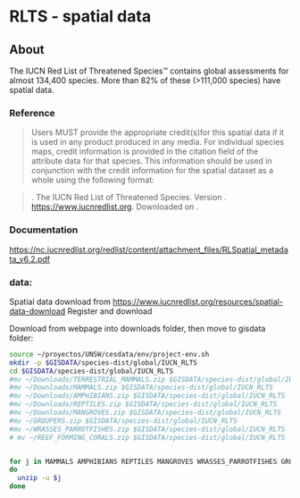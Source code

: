 # RLTS - spatial data

## About

The IUCN Red List of Threatened Species™ contains global assessments for almost 134,400 species. More than 82% of these (>111,000 species) have spatial data.

### Reference

> Users MUST provide the appropriate credit(s)for this spatial data if it is used in any product
produced in any media. For individual species maps, credit information is provided in the citation field of the attribute data for that species. This information should be used in conjunction with the credit information for the spatial dataset as a whole using the following format:

> <citation field information><year>. The IUCN Red List of Threatened Species. Version <Red List version>.
https://www.iucnredlist.org. Downloaded on <insert appropriate date>.

### Documentation

https://nc.iucnredlist.org/redlist/content/attachment_files/RLSpatial_metadata_v6.2.pdf

### data:

Spatial data download from https://www.iucnredlist.org/resources/spatial-data-download
Register and download

Download from webpage into downloads folder, then move to gisdata folder:

```sh
source ~/proyectos/UNSW/cesdata/env/project-env.sh
mkdir -p $GISDATA/species-dist/global/IUCN_RLTS
cd $GISDATA/species-dist/global/IUCN_RLTS
#mv ~/Downloads/TERRESTRIAL_MAMMALS.zip $GISDATA/species-dist/global/IUCN_RLTS
#mv ~/Downloads/MAMMALS.zip $GISDATA/species-dist/global/IUCN_RLTS
#mv ~/Downloads/AMPHIBIANS.zip $GISDATA/species-dist/global/IUCN_RLTS
#mv ~/Downloads/REPTILES.zip $GISDATA/species-dist/global/IUCN_RLTS
#mv ~/Downloads/MANGROVES.zip $GISDATA/species-dist/global/IUCN_RLTS
#mv ~/GROUPERS.zip $GISDATA/species-dist/global/IUCN_RLTS
#mv ~/WRASSES_PARROTFISHES.zip $GISDATA/species-dist/global/IUCN_RLTS
# mv ~/REEF_FORMING_CORALS.zip $GISDATA/species-dist/global/IUCN_RLTS


for j in MAMMALS AMPHIBIANS REPTILES MANGROVES WRASSES_PARROTFISHES GROUPERS REEF_FORMING_CORALS
do
  unzip -u $j
done

```
